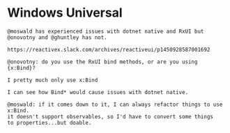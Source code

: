 # Windows Universal

    @moswald has experienced issues with dotnet native and RxUI but @onovotny and @ghuntley has not.
    
    https://reactivex.slack.com/archives/reactiveui/p1450928587001692
    
    @onovotny: do you use the RxUI bind methods, or are you using {x:Bind}?
    
    I pretty much only use x:Bind
    
    I can see how Bind* would cause issues with dotnet native.
    
    @moswald: if it comes down to it, I can always refactor things to use x:Bind. 
    it doesn't support observables, so I'd have to convert some things
    to properties...but doable.
